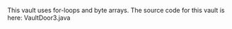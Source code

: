 This vault uses for-loops and byte arrays. The source code for this vault is here: VaultDoor3.java

